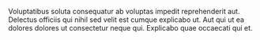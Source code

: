 Voluptatibus soluta consequatur ab voluptas impedit reprehenderit aut. Delectus officiis qui nihil sed velit est cumque explicabo ut. Aut qui ut ea dolores dolores ut consectetur neque qui. Explicabo quae occaecati qui et.